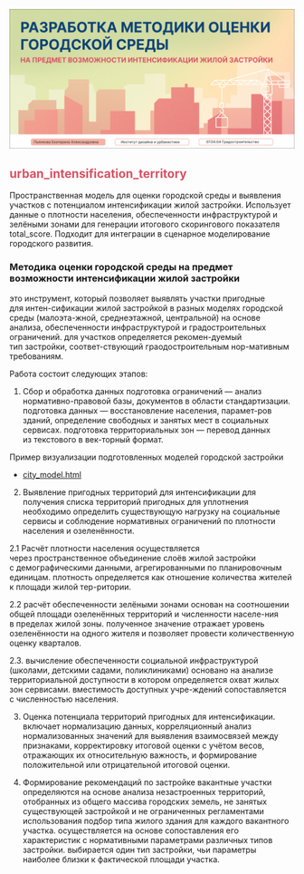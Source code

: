 ![urban_intensification_territory logo](files/head.png)

<h2 style="color:#DA5164;">urban_intensification_territory</h2>

Пространственная модель для оценки городской среды и выявления участков с потенциалом интенсификации жилой застройки. Использует данные о плотности населения, обеспеченности инфраструктурой и зелёными зонами для генерации итогового скорингового показателя total_score. Подходит для интеграции в сценарное моделирование городского развития.

### Методика оценки городской среды на предмет возможности интенсификации жилой застройки
это инструмент, который позволяет выявлять участки пригодные для интен-сификации жилой застройкой в разных моделях городской среды (малоэта-жной, среднеэтажной, центральной) на основе анализа, обеспеченности инфраструктурой и градостроительных ограничений.
для участков определяется рекомен-дуемый тип застройки, соответ-ствующий граодостроительным нор-мативным требованиям.

Работа состоит следующих этапов:

1. Сбор и обработка данных
подготовка ограничений — анализ нормативно-правовой базы, документов в области стандартизации.
подготовка данных — восстановление населения, парамет-ров зданий, определение свободных и занятых мест в социальных сервисах.
подготовка территориальных зон — перевод данных из текстового в век-торный формат.

Пример визуализации подготовленных моделей городской застройки
- [city_model.html](files/city_model.html)


2. Выявление пригодных территорий для интенсификации
для получения списка территорий пригодных для уплотнения необходимо определить существующую нагрузку на социальные сервисы и соблюдение нормативных ограничений по плотности населения и озеленённости.

2.1 Расчёт плотности населения осуществляется через пространственное объединение слоёв жилой застройки с демографическими данными, агрегированными по планировочным единицам.
плотность определяется как отношение количества жителей к площади жилой тер-ритории.

2.2 расчёт обеспеченности зелёными зонами основан на соотношении общей площади озеленённых территорий и численности населе-ния в пределах жилой зоны.
полученное значение отражает уровень озеленённости на одного жителя и позволяет провести количественную оценку кварталов.

2.3. вычисление обеспеченности социальной инфраструктурой (школами, детскими садами, поликлиниками) основано на анализе территориальной доступности в котором определяется охват жилых зон сервисами.
вместимость доступных учре-ждений сопоставляется с численностью населения.

3. Оценка потенциала территорий пригодных для интенсификации.
включает нормализацию данных, корреляционный анализ нормализованных значений для выявления взаимосвязей между признаками, корректировку итоговой оценки с учётом весов, отражающих их относительную важность, и формирование положительной или отрицательной итоговой оценки.

4. Формирование рекомендаций по застройке
вакантные участки определяются на основе анализа незастроенных территорий, отобранных из общего массива городских земель, не занятых существующей застройкой и не ограниченных регламентами использования подбор типа жилого здания для каждого вакантного участка.
осуществляется на основе сопоставления его характеристик с нормативными параметрами различных типов застройки.
выбирается один тип застройки, чьи параметры наиболее близки к фактической площади участка.

